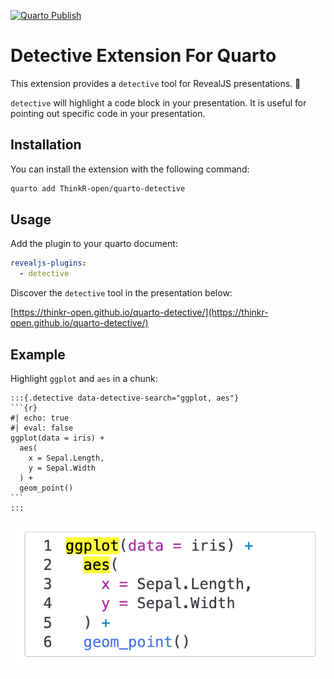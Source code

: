 [![Quarto Publish](https://github.com/ThinkR-open/quarto-detective/actions/workflows/deploy.yml/badge.svg)](https://github.com/ThinkR-open/quarto-detective/actions/workflows/deploy.yml)

# Detective Extension For Quarto

This extension provides a `detective` tool for RevealJS presentations. 🔎

`detective` will highlight a code block in your presentation. It is useful for pointing out specific code in your presentation.

## Installation

You can install the extension with the following command:

```bash
quarto add ThinkR-open/quarto-detective
```

## Usage

Add the plugin to your quarto document:

```yaml
revealjs-plugins:
  - detective
```

Discover the `detective` tool in the presentation below:

[https://thinkr-open.github.io/quarto-detective/](https://thinkr-open.github.io/quarto-detective/)

## Example

Highlight `ggplot` and `aes` in a chunk:

````
:::{.detective data-detective-search="ggplot, aes"}
```{r}
#| echo: true
#| eval: false
ggplot(data = iris) +
  aes(
    x = Sepal.Length,
    y = Sepal.Width
  ) +
  geom_point()
```
:::
````

![example](assets/example.png)
